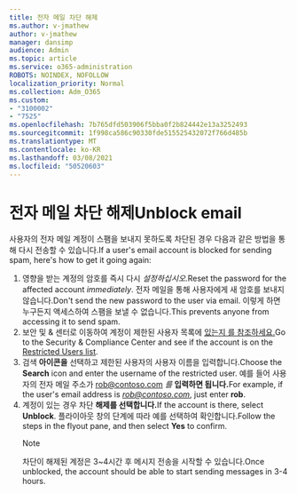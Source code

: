 ```yaml
---
title: 전자 메일 차단 해제
ms.author: v-jmathew
author: v-jmathew
manager: dansimp
audience: Admin
ms.topic: article
ms.service: o365-administration
ROBOTS: NOINDEX, NOFOLLOW
localization_priority: Normal
ms.collection: Adm_O365
ms.custom:
- "3100002"
- "7525"
ms.openlocfilehash: 7b765dfd503906f5bba0f2b824442e13a3252493
ms.sourcegitcommit: 1f998ca586c90330fde515525432072f766d485b
ms.translationtype: MT
ms.contentlocale: ko-KR
ms.lasthandoff: 03/08/2021
ms.locfileid: "50520603"
---
```

# <a name="unblock-email"></a><span data-ttu-id="2a012-102">전자 메일 차단 해제</span><span class="sxs-lookup"><span data-stu-id="2a012-102">Unblock email</span></span>

<span data-ttu-id="2a012-103">사용자의 전자 메일 계정이 스팸을 보내지 못하도록 차단된 경우 다음과 같은 방법을 통해 다시 전송할 수 있습니다.</span><span class="sxs-lookup"><span data-stu-id="2a012-103">If a user's email account is blocked for sending spam, here's how to get it going again:</span></span>

1. <span data-ttu-id="2a012-104">영향을 받는 계정의 암호를 즉시 다시 *설정하십시오.*</span><span class="sxs-lookup"><span data-stu-id="2a012-104">Reset the password for the affected account *immediately*.</span></span> <span data-ttu-id="2a012-105">전자 메일을 통해 사용자에게 새 암호를 보내지 않습니다.</span><span class="sxs-lookup"><span data-stu-id="2a012-105">Don't send the new password to the user via email.</span></span> <span data-ttu-id="2a012-106">이렇게 하면 누구든지 액세스하여 스팸을 보낼 수 없습니다.</span><span class="sxs-lookup"><span data-stu-id="2a012-106">This prevents anyone from accessing it to send spam.</span></span>
2. <span data-ttu-id="2a012-107">보안 및 & 센터로 이동하여 계정이 제한된 사용자 목록에 [있는지 를 참조하세요.](https://protection.office.com/#/restrictedusers)</span><span class="sxs-lookup"><span data-stu-id="2a012-107">Go to the Security & Compliance Center and see if the account is on the [Restricted Users list](https://protection.office.com/#/restrictedusers).</span></span>
3. <span data-ttu-id="2a012-108">검색 **아이콘을** 선택하고 제한된 사용자의 사용자 이름을 입력합니다.</span><span class="sxs-lookup"><span data-stu-id="2a012-108">Choose the **Search** icon and enter the username of the restricted user.</span></span> <span data-ttu-id="2a012-109">예를 들어 사용자의 전자 메일 주소가 rob@contoso.com *를* **입력하면 됩니다.**</span><span class="sxs-lookup"><span data-stu-id="2a012-109">For example, if the user's email address is *rob@contoso.com*, just enter **rob**.</span></span>
4. <span data-ttu-id="2a012-110">계정이 있는 경우 차단 **해제를 선택합니다.**</span><span class="sxs-lookup"><span data-stu-id="2a012-110">If the account is there, select **Unblock**.</span></span> <span data-ttu-id="2a012-111">플라이아웃 창의 단계에 따라 예를  선택하여 확인합니다.</span><span class="sxs-lookup"><span data-stu-id="2a012-111">Follow the steps in the flyout pane, and then select **Yes** to confirm.</span></span>  
    > [!NOTE]
    > <span data-ttu-id="2a012-112">차단이 해제된 계정은 3~4시간 후 메시지 전송을 시작할 수 있습니다.</span><span class="sxs-lookup"><span data-stu-id="2a012-112">Once unblocked, the account should be able to start sending messages in 3-4 hours.</span></span>
